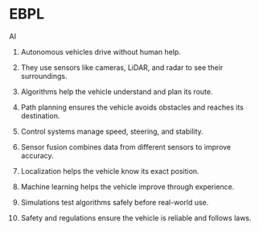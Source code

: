 # EBPL
AI
1. Autonomous vehicles drive without human help.


2. They use sensors like cameras, LiDAR, and radar to see their surroundings.


3. Algorithms help the vehicle understand and plan its route.


4. Path planning ensures the vehicle avoids obstacles and reaches its destination.


5. Control systems manage speed, steering, and stability.


6. Sensor fusion combines data from different sensors to improve accuracy.


7. Localization helps the vehicle know its exact position.


8. Machine learning helps the vehicle improve through experience.


9. Simulations test algorithms safely before real-world use.


10. Safety and regulations ensure the vehicle is reliable and follows laws.
